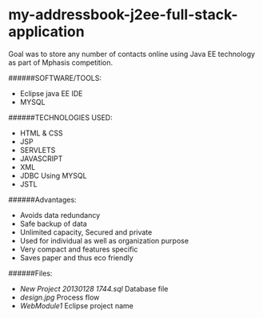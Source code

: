 # my-addressbook-j2ee-full-stack-application

Goal was to store any number of contacts online using Java EE technology as part of Mphasis competition.

######SOFTWARE/TOOLS:
- Eclipse java EE IDE
- MYSQL

######TECHNOLOGIES USED:
- HTML & CSS
- JSP
- SERVLETS
- JAVASCRIPT
- XML
- JDBC Using MYSQL
- JSTL

######Advantages:
- Avoids data redundancy
- Safe backup of data
- Unlimited capacity, Secured and private
- Used for individual as well as organization purpose
- Very compact and features specific
- Saves paper and thus eco friendly

######Files:
- *New Project 20130128 1744.sql* Database file
- *design.jpg* Process flow
- *WebModule1* Eclipse project name

